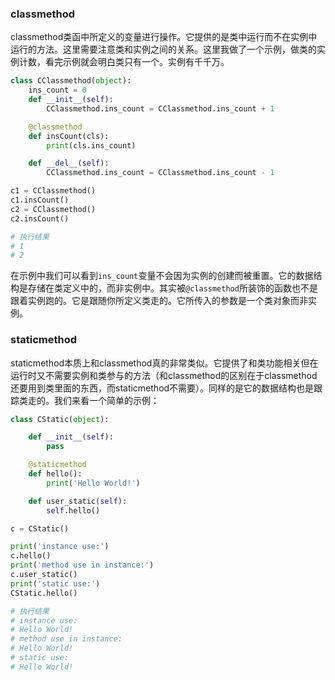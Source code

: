 ### classmethod
classmethod类函中所定义的变量进行操作。它提供的是类中运行而不在实例中运行的方法。这里需要注意类和实例之间的关系。这里我做了一个示例，做类的实例计数，看完示例就会明白类只有一个。实例有千千万。
```python
class CClassmethod(object):
    ins_count = 0
    def __init__(self):
        CClassmethod.ins_count = CClassmethod.ins_count + 1

    @classmethod
    def insCount(cls):
        print(cls.ins_count)

    def __del__(self):
        CClassmethod.ins_count = CClassmethod.ins_count - 1

c1 = CClassmethod()
c1.insCount()
c2 = CClassmethod()
c2.insCount()

# 执行结果
# 1
# 2
```
在示例中我们可以看到`ins_count`变量不会因为实例的创建而被重置。它的数据结构是存储在类定义中的，而非实例中。其实被`@classmethod`所装饰的函数也不是跟着实例跑的。它是跟随你所定义类走的。它所传入的参数是一个类对象而非实例。


### staticmethod
staticmethod本质上和classmethod真的非常类似。它提供了和类功能相关但在运行时又不需要实例和类参与的方法（和classmethod的区别在于classmethod还要用到类里面的东西，而staticmethod不需要）。同样的是它的数据结构也是跟踪类走的。我们来看一个简单的示例：
```python
class CStatic(object):

    def __init__(self):
        pass

    @staticmethod
    def hello():
        print('Hello World!')

    def user_static(self):
        self.hello()

c = CStatic()

print('instance use:')
c.hello()
print('method use in instance:')
c.user_static()
print('static use:')
CStatic.hello()

# 执行结果
# instance use:
# Hello World!
# method use in instance:
# Hello World!
# static use:
# Hello World!
```